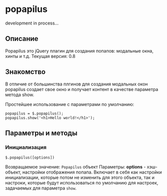 popapilus
=========

development in process...

Описание
--------

Popapilus это jQuery плагин для создания попапов: модальные окна, хинты и т.д.
Текущая версия: 0.8

Знакомство
----------

В отличие от большинства плгинов для создания модальных окон popapilus создает свое окно и получает контент в качестве параметра метода show.

Простейшее использование с параметрами по умолчанию:

    popapilus = $.popapilus();
    popapilus.show('<h1>Hello world!</h1>');

Параметры и методы
------------------

### Инициализация

`$.popapilus([options])`

Возвращаемое значение: `Popapilus` объект
Параметры:
**options** - хэш-объект, настройки отображения попапа. Включает в себя как настройки инициализации, которые потом не изменить для этого объекта, так и настроки, которые будут использоваться по умолчанию для настроек, задачаемых для параметра `show`.
